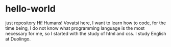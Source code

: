 # hello-world
just repository
Hi! Humans!
Vovatsi here, I want to learn how to code, for the time being, I do not know what programming language is the most necessary for me, so I started with the study of html and css.
I study English at Duolingo.
